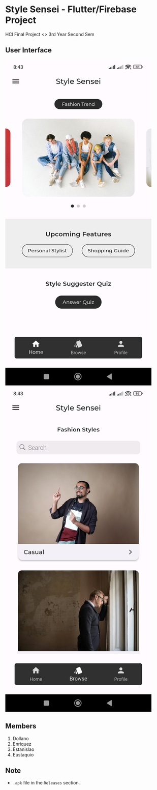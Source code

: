 # Style Sensei - Flutter/Firebase Project

HCI Final Project <> 3rd Year Second Sem

## User Interface

![](images/ui/ui1.jpg) ![](images/ui/ui2.jpg)

## Members

1. Dollano
2. Enriquez
3. Estanislao
4. Eustaquio

## Note

- `.apk` file in the `Releases` section.